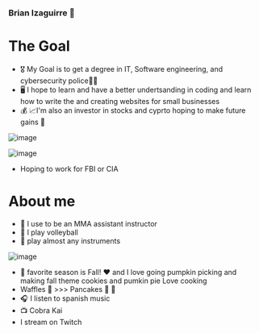 ### Brian Izaguirre 👋

# **The Goal**
- 🎖 My Goal is to get a degree in IT, Software engineering, and cybersecurity police👮‍♀️ 
- 🖥 I hope to learn and have a better undertsanding in coding and learn how to write the and creating websites for small businesses 
-  💰 📈I'm also an investor in stocks and cyprto hoping to make future gains 💪 

  ![image](https://user-images.githubusercontent.com/113391772/189777221-3e811c08-ad9e-43a5-9f5a-10ad1e336877.png)


![image](https://user-images.githubusercontent.com/113391772/189780638-409be3b7-2efa-4647-b9cf-7804648d4883.png)
- Hoping to work for FBI or CIA


# **About me**
- 🥋 I use to be an MMA assistant instructor 
- 🏐 I play volleyball
- 🎸 play almost any instruments
 
 ![image](https://user-images.githubusercontent.com/113391772/189781393-943585b4-1d90-4260-8e92-a26e8eb03a5b.png)
- 🍁 favorite season is Fall! ❤️ and I love going pumpkin picking and making fall theme cookies and pumkin pie Love cooking 
- Waffles 🧇 >>> Pancakes 🥞 🤮 
- 🎧 I listen to spanish music
- 📺 Cobra Kai
- I stream on Twitch
